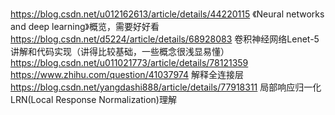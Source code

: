 https://blog.csdn.net/u012162613/article/details/44220115 《Neural networks and deep learning》概览，需要好好看
https://blog.csdn.net/d5224/article/details/68928083 卷积神经网络Lenet-5讲解和代码实现（讲得比较基础，一些概念很浅显易懂）
https://blog.csdn.net/u011021773/article/details/78121359  https://www.zhihu.com/question/41037974 解释全连接层
https://blog.csdn.net/yangdashi888/article/details/77918311 局部响应归一化LRN(Local Response Normalization)理解
